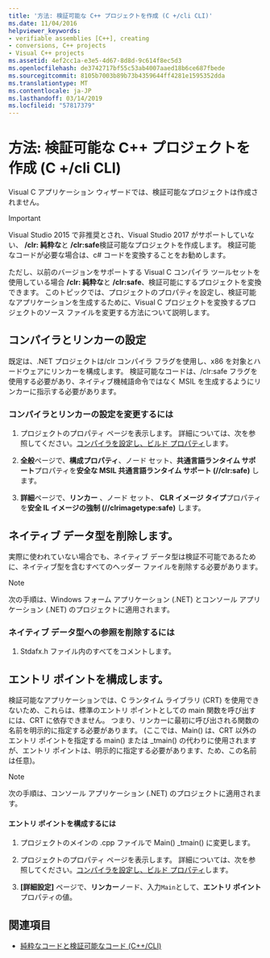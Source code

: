 ```yaml
---
title: '方法: 検証可能な C++ プロジェクトを作成 (C +/cli CLI)'
ms.date: 11/04/2016
helpviewer_keywords:
- verifiable assemblies [C++], creating
- conversions, C++ projects
- Visual C++ projects
ms.assetid: 4ef2cc1a-e3e5-4d67-8d8d-9c614f8ec5d3
ms.openlocfilehash: de3742717bf55c53ab4007aaed18b6ce687fbede
ms.sourcegitcommit: 8105b7003b89b73b4359644ff4281e1595352dda
ms.translationtype: MT
ms.contentlocale: ja-JP
ms.lasthandoff: 03/14/2019
ms.locfileid: "57817379"
---
```

# <a name="how-to-create-verifiable-c-projects-ccli"></a>方法: 検証可能な C++ プロジェクトを作成 (C +/cli CLI)

Visual C アプリケーション ウィザードでは、検証可能なプロジェクトは作成されません。

> [!IMPORTANT]
> Visual Studio 2015 で非推奨とされ、Visual Studio 2017 がサポートしていない、 **/clr: 純粋な**と **/clr:safe**検証可能なプロジェクトを作成します。 検証可能なコードが必要な場合は、c# コードを変換することをお勧めします。

ただし、以前のバージョンをサポートする Visual C コンパイラ ツールセットを使用している場合 **/clr: 純粋な**と **/clr:safe**、検証可能にするプロジェクトを変換できます。 このトピックでは、プロジェクトのプロパティを設定し、検証可能なアプリケーションを生成するために、Visual C プロジェクトを変換するプロジェクトのソース ファイルを変更する方法について説明します。

## <a name="compiler-and-linker-settings"></a>コンパイラとリンカーの設定

既定は、.NET プロジェクトは/clr コンパイラ フラグを使用し、x86 を対象とハードウェアにリンカーを構成します。 検証可能なコードは、/clr:safe フラグを使用する必要があり、ネイティブ機械語命令ではなく MSIL を生成するようにリンカーに指示する必要があります。

### <a name="to-change-the-compiler-and-linker-settings"></a>コンパイラとリンカーの設定を変更するには

1. プロジェクトのプロパティ ページを表示します。 詳細については、次を参照してください。[コンパイラを設定し、ビルド プロパティ](../build/working-with-project-properties.md)します。

1. **全般**ページで、**構成プロパティ**、ノード セット、**共通言語ランタイム サポート**プロパティを**安全な MSIL 共通言語ランタイム サポート (//clr:safe)** します。

1. **詳細**ページで、**リンカー** 、ノード セット、 **CLR イメージ タイプ**プロパティを**安全 IL イメージの強制 (//clrimagetype:safe)** します。

## <a name="removing-native-data-types"></a>ネイティブ データ型を削除します。

実際に使われていない場合でも、ネイティブ データ型は検証不可能であるために、ネイティブ型を含むすべてのヘッダー ファイルを削除する必要があります。

> [!NOTE]
> 次の手順は、Windows フォーム アプリケーション (.NET) とコンソール アプリケーション (.NET) のプロジェクトに適用されます。

### <a name="to-remove-references-to-native-data-types"></a>ネイティブ データ型への参照を削除するには

1. Stdafx.h ファイル内のすべてをコメントします。

## <a name="configuring-an-entry-point"></a>エントリ ポイントを構成します。

検証可能なアプリケーションでは、C ランタイム ライブラリ (CRT) を使用できないため、これらは、標準のエントリ ポイントとしての main 関数を呼び出すには、CRT に依存できません。 つまり、リンカーに最初に呼び出される関数の名前を明示的に指定する必要があります。 (ここでは、Main() は、CRT 以外のエントリ ポイントを指定する main() または _tmain() の代わりに使用されますが、エントリ ポイントは、明示的に指定する必要があります、ため、この名前は任意)。

> [!NOTE]
> 次の手順は、コンソール アプリケーション (.NET) のプロジェクトに適用されます。

#### <a name="to-configure-an-entry-point"></a>エントリ ポイントを構成するには

1. プロジェクトのメインの .cpp ファイルで Main() _tmain() に変更します。

1. プロジェクトのプロパティ ページを表示します。 詳細については、次を参照してください。[コンパイラを設定し、ビルド プロパティ](../build/working-with-project-properties.md)します。

1. **[詳細設定]** ページで、**リンカー**ノード、入力`Main`として、**エントリ ポイント**プロパティの値。

## <a name="see-also"></a>関連項目

- [純粋なコードと検証可能なコード (C++/CLI)](../dotnet/pure-and-verifiable-code-cpp-cli.md)
